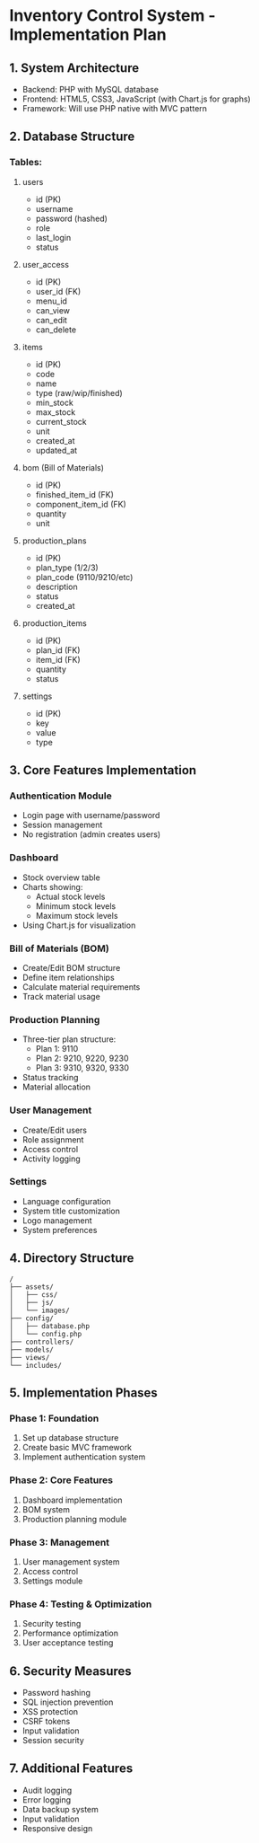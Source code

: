 # Inventory Control System - Implementation Plan

## 1. System Architecture
- Backend: PHP with MySQL database
- Frontend: HTML5, CSS3, JavaScript (with Chart.js for graphs)
- Framework: Will use PHP native with MVC pattern

## 2. Database Structure

### Tables:
1. users
   - id (PK)
   - username
   - password (hashed)
   - role
   - last_login
   - status

2. user_access
   - id (PK)
   - user_id (FK)
   - menu_id
   - can_view
   - can_edit
   - can_delete

3. items
   - id (PK)
   - code
   - name
   - type (raw/wip/finished)
   - min_stock
   - max_stock
   - current_stock
   - unit
   - created_at
   - updated_at

4. bom (Bill of Materials)
   - id (PK)
   - finished_item_id (FK)
   - component_item_id (FK)
   - quantity
   - unit

5. production_plans
   - id (PK)
   - plan_type (1/2/3)
   - plan_code (9110/9210/etc)
   - description
   - status
   - created_at

6. production_items
   - id (PK)
   - plan_id (FK)
   - item_id (FK)
   - quantity
   - status

7. settings
   - id (PK)
   - key
   - value
   - type

## 3. Core Features Implementation

### Authentication Module
- Login page with username/password
- Session management
- No registration (admin creates users)

### Dashboard
- Stock overview table
- Charts showing:
  * Actual stock levels
  * Minimum stock levels
  * Maximum stock levels
- Using Chart.js for visualization

### Bill of Materials (BOM)
- Create/Edit BOM structure
- Define item relationships
- Calculate material requirements
- Track material usage

### Production Planning
- Three-tier plan structure:
  * Plan 1: 9110
  * Plan 2: 9210, 9220, 9230
  * Plan 3: 9310, 9320, 9330
- Status tracking
- Material allocation

### User Management
- Create/Edit users
- Role assignment
- Access control
- Activity logging

### Settings
- Language configuration
- System title customization
- Logo management
- System preferences

## 4. Directory Structure
```
/
├── assets/
│   ├── css/
│   ├── js/
│   └── images/
├── config/
│   ├── database.php
│   └── config.php
├── controllers/
├── models/
├── views/
└── includes/
```

## 5. Implementation Phases

### Phase 1: Foundation
1. Set up database structure
2. Create basic MVC framework
3. Implement authentication system

### Phase 2: Core Features
1. Dashboard implementation
2. BOM system
3. Production planning module

### Phase 3: Management
1. User management system
2. Access control
3. Settings module

### Phase 4: Testing & Optimization
1. Security testing
2. Performance optimization
3. User acceptance testing

## 6. Security Measures
- Password hashing
- SQL injection prevention
- XSS protection
- CSRF tokens
- Input validation
- Session security

## 7. Additional Features
- Audit logging
- Error logging
- Data backup system
- Input validation
- Responsive design
